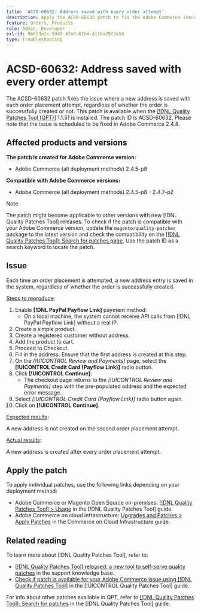 ```yaml
---
title: 'ACSD-60632: Address saved with every order attempt'
description: Apply the ACSD-60632 patch to fix the Adobe Commerce issue where a new address is saved with each order placement attempt, regardless of whether the order is successfully created or not.
feature: Orders, Products
role: Admin, Developer
exl-id: 9b623a1c-594f-47ed-82b4-d11ba20f3a58
type: Troubleshooting
---
```

# ACSD-60632: Address saved with every order attempt

The ACSD-60632 patch fixes the issue where a new address is saved with each order placement attempt, regardless of whether the order is successfully created or not. This patch is available when the [[!DNL Quality Patches Tool (QPT)]](https://experienceleague.adobe.com/en/docs/commerce-operations/tools/quality-patches-tool/quality-patches-tool-to-self-serve-quality-patches) 1.1.51 is installed. The patch ID is ACSD-60632. Please note that the issue is scheduled to be fixed in Adobe Commerce 2.4.8.

## Affected products and versions

**The patch is created for Adobe Commerce version:**

* Adobe Commerce (all deployment methods) 2.4.5-p8

**Compatible with Adobe Commerce versions:**

* Adobe Commerce (all deployment methods) 2.4.5-p8 - 2.4.7-p2

>[!NOTE]
>
>The patch might become applicable to other versions with new [!DNL Quality Patches Tool] releases. To check if the patch is compatible with your Adobe Commerce version, update the `magento/quality-patches` package to the latest version and check the compatibility on the [[!DNL Quality Patches Tool]: Search for patches page](https://experienceleague.adobe.com/tools/commerce-quality-patches/index.html). Use the patch ID as a search keyword to locate the patch.

## Issue

Each time an order placement is attempted, a new address entry is saved in the system, regardless of whether the order is successfully created.

<u>Steps to reproduce</u>:

1. Enable **[!DNL PayPal Payflow Link]** payment method:
    * On a local machine, the system cannot receive API calls from [!DNL PayPal Payflow Link] without a real IP.
1. Create a simple product.
1. Create a registered customer without address.
1. Add the product to cart.
1. Proceed to Checkout.
1. Fill in the address. Ensure that the first address is created at this step.
1. On the *[!UICONTROL Review and Payments]* page, select the **[!UICONTROL Credit Card (Payflow Link)]** radio button.
1. Click **[!UICONTROL Continue]**:
    * The checkout page returns to the *[!UICONTROL Review and Payments]* step with the pre-populated address and the expected error message.
1. Select *[!UICONTROL Credit Card (Payflow Link)]* radio button again.
1. Click on **[!UICONTROL Continue]**.

<u>Expected results</u>:

A new address is not created on the second order placement attempt.

<u>Actual results</u>:

A new address is created after every order placement attempt.

## Apply the patch

To apply individual patches, use the following links depending on your deployment method:

* Adobe Commerce or Magento Open Source on-premises: [[!DNL Quality Patches Tool] > Usage](https://experienceleague.adobe.com/docs/commerce-operations/tools/quality-patches-tool/usage.html) in the [!DNL Quality Patches Tool] guide.
* Adobe Commerce on cloud infrastructure: [Upgrades and Patches > Apply Patches](https://experienceleague.adobe.com/docs/commerce-cloud-service/user-guide/develop/upgrade/apply-patches.html) in the Commerce on Cloud Infrastructure guide.

## Related reading

To learn more about [!DNL Quality Patches Tool], refer to:

* [[!DNL Quality Patches Tool] released: a new tool to self-serve quality patches](https://experienceleague.adobe.com/en/docs/commerce-operations/tools/quality-patches-tool/quality-patches-tool-to-self-serve-quality-patches) in the support knowledge base.
* [Check if patch is available for your Adobe Commerce issue using [!DNL Quality Patches Tool]](/help/tools/quality-patches-tool/patches-available-in-qpt/check-patch-for-magento-issue-with-magento-quality-patches.md) in the [!UICONTROL Quality Patches Tool] guide.

For info about other patches available in QPT, refer to [[!DNL Quality Patches Tool]: Search for patches](https://experienceleague.adobe.com/tools/commerce-quality-patches/index.html) in the [!DNL Quality Patches Tool] guide.
